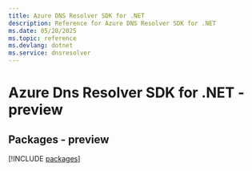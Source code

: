 ```yaml
---
title: Azure DNS Resolver SDK for .NET
description: Reference for Azure DNS Resolver SDK for .NET
ms.date: 05/28/2025
ms.topic: reference
ms.devlang: dotnet
ms.service: dnsresolver
---
```

# Azure Dns Resolver SDK for .NET - preview
## Packages - preview
[!INCLUDE [packages](dns-resolver-index.md)]